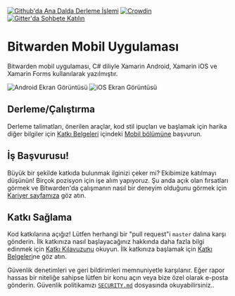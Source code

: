 [![Github'da Ana Dalda Derleme İşlemi](https://github.com/bitwarden/mobile/actions/workflows/build.yml/badge.svg?branch=master)](https://github.com/bitwarden/mobile/actions/workflows/build.yml?query=branch:master)
[![Crowdin](https://d322cqt584bo4o.cloudfront.net/bitwarden-mobile/localized.svg)](https://crowdin.com/project/bitwarden-mobile)
[![Gitter'da Sohbete Katılın](https://badges.gitter.im/bitwarden/Lobby.svg)](https://gitter.im/bitwarden/Lobby)

# Bitwarden Mobil Uygulaması

Bitwarden mobil uygulaması, C# diliyle Xamarin Android, Xamarin iOS ve Xamarin Forms kullanılarak yazılmıştır.

![Android Ekran Görüntüsü](https://raw.githubusercontent.com/bitwarden/brand/master/screenshots/mobile-android-myvault.png)
![iOS Ekran Görüntüsü](https://raw.githubusercontent.com/bitwarden/brand/master/screenshots/mobile-ios-myvault.png)

## Derleme/Çalıştırma

Derleme talimatları, önerilen araçlar, kod stil ipuçları ve başlamak için harika diğer bilgiler için [Katkı Belgeleri](https://contributing.bitwarden.com/) içindeki [Mobil bölümüne](https://contributing.bitwarden.com/getting-started/clients/mobile/) başvurun.

## İş Başvurusu!

Büyük bir şekilde katkıda bulunmak ilginizi çeker mi? Ekibimize katılmayı düşünün! Birçok pozisyon için işe alım yapıyoruz. Şu anda açık olan fırsatları görmek ve Bitwarden'da çalışmanın nasıl bir deneyim olduğunu görmek için [Kariyer sayfamıza](https://bitwarden.com/careers/) göz atın.

## Katkı Sağlama

Kod katkılarına açığız! Lütfen herhangi bir "pull request"i `master` dalına karşı gönderin. İlk katkınıza nasıl başlayacağınız hakkında daha fazla bilgi edinmek için [Katkı Kılavuzunu](https://contributing.bitwarden.com/contributing/) okuyun. İlk katkınıza başlamak için [Katkı Belgeleri](https://contributing.bitwarden.com/)ne göz atın.

Güvenlik denetimleri ve geri bildirimleri memnuniyetle karşılanır. Eğer rapor hassas bir niteliğe sahipse lütfen bir konu açın veya bize özel olarak e-posta gönderin. Güvenlik politikamızı [`SECURITY.md`](SECURITY.md) dosyasında okuyabilirsiniz..
